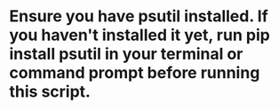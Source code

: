# Ensure you have psutil installed. If you haven't installed it yet, run pip install psutil in your terminal or command prompt before running this script.
